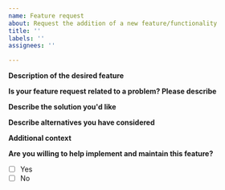 ```yaml
---
name: Feature request
about: Request the addition of a new feature/functionality
title: ''
labels: ''
assignees: ''

---
```


**Description of the desired feature**

<!-- Please be as detailed as you can in your description. If possible, include an example of how you would like to use this feature (even better if it's a code example or figure). -->


**Is your feature request related to a problem? Please describe**

<!-- A clear and concise description of what the problem is. Ex. I'm always frustrated when [...] -->


**Describe the solution you'd like**
<!-- A clear and concise description of what you want to happen. -->


**Describe alternatives you have considered**
<!-- A clear and concise description of any alternative solutions or features you have considered. -->


**Additional context**
<!-- Add any other context about the feature request here. -->


**Are you willing to help implement and maintain this feature?**

- [ ] Yes
- [ ] No

<!-- Every feature we add is code that we will have to maintain and keep updated. This takes a lot of effort. If you are willing to be involved in the project and help maintain your feature, it will make it easier for us to accept it. -->
